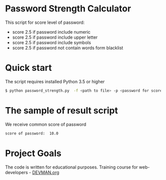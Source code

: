 # Password Strength Calculator

This script for score level of password:

 - score 2.5 if password include numeric
 - score 2.5 if password include upper letter
 - score 2.5 if password include symbols
 - score 2.5 if password not contain words form blacklist

# Quick start

The script requires installed Python 3.5 or higher

```bash
$ python password_strength.py  -f <path to file> -p <password for score>
```

# The sample of result script
We receive common score of password

```bash
score of password:  10.0
```

# Project Goals

The code is written for educational purposes. Training course for web-developers - [DEVMAN.org](https://devman.org)
